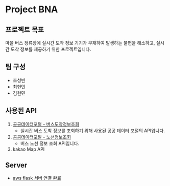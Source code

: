 # Project BNA

## 프로젝트 목표
마을 버스 정류장에 실시간 도착 정보 기기가 부재하여 발생하는 불편을 해소하고, 실시간 도착 정보를 제공하기 위한 프로젝트입니다.

## 팀 구성
- 조성빈
- 최현민
- 김현민

## 사용된 API
1. [공공데이터포털 - 버스도착정보조회](https://www.data.go.kr/data/15000314/openapi.do)
   - 실시간 버스 도착 정보를 조회하기 위해 사용된 공공 데이터 포털의 API입니다.
2. [공공데이터포털 - 노선정보조회](https://www.data.go.kr/tcs/dss/selectApiDataDetailView.do?publicDataPk=15000193)
   - 버스 노선 정보 조회  API입니다.
3. kakao Map API

## Server
- [aws flask 서버 연결 완료](http://3.104.255.16:5000/)
